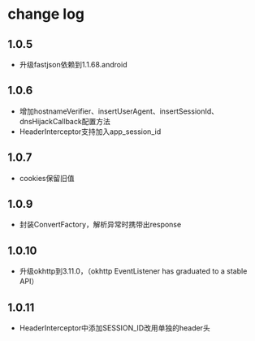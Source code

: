 # change log

## 1.0.5

+ 升级fastjson依赖到1.1.68.android

## 1.0.6

+ 增加hostnameVerifier、insertUserAgent、insertSessionId、dnsHijackCallback配置方法
+ HeaderInterceptor支持加入app_session_id

## 1.0.7

+ cookies保留旧值

## 1.0.9

+ 封装ConvertFactory，解析异常时携带出response

## 1.0.10

+ 升级okhttp到3.11.0，（okhttp EventListener has graduated to a stable API）

## 1.0.11

+ HeaderInterceptor中添加SESSION_ID改用单独的header头